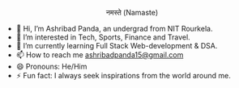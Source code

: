 <p align="center">
  नमस्ते (Namaste)
</p>

- 👋 Hi, I’m Ashribad Panda, an undergrad from NIT Rourkela.
- 👀 I’m interested in Tech, Sports, Finance and Travel.
- 🌱 I’m currently learning Full Stack Web-development & DSA.
- 📫 How to reach me ashribadpanda15@gmail.com
- 😄 Pronouns: He/Him
- ⚡ Fun fact: I always seek inspirations from the world around me. 

<!---
ashribad15/ashribad15 is a ✨ special ✨ repository because its `README.md` (this file) appears on your GitHub profile.
You can click the Preview link to take a look at your changes.
--->

